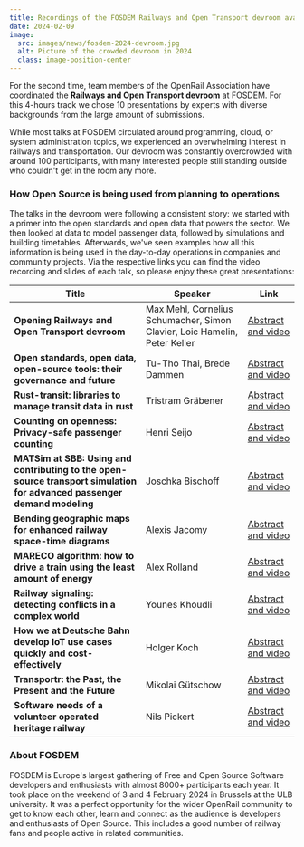 ```yaml
---
title: Recordings of the FOSDEM Railways and Open Transport devroom available
date: 2024-02-09
image:
  src: images/news/fosdem-2024-devroom.jpg
  alt: Picture of the crowded devroom in 2024
  class: image-position-center
---
```


For the second time, team members of the OpenRail Association have coordinated the **Railways and Open Transport devroom** at FOSDEM. For this 4-hours track we chose 10 presentations by experts with diverse backgrounds from the large amount of submissions.

While most talks at FOSDEM circulated around programming, cloud, or system administration topics, we experienced an overwhelming interest in railways and transportation. Our devroom was constantly overcrowded with around 100 participants, with many interested people still standing outside who couldn't get in the room any more.

### How Open Source is being used from planning to operations

The talks in the devroom were following a consistent story: we started with a primer into the open standards and open data that powers the sector. We then looked at data to model passenger data, followed by simulations and building timetables. Afterwards, we've seen examples how all this information is being used in the day-to-day operations in companies and community projects. Via the respective links you can find the video recording and slides of each talk, so please enjoy these great presentations:

| Title | Speaker | Link |
|---|---|---|
| **Opening Railways and Open Transport devroom** | Max Mehl, Cornelius Schumacher, Simon Clavier, Loic Hamelin, Peter Keller | [Abstract and video](https://fosdem.org/2024/schedule/event/fosdem-2024-2601-opening-railways-and-open-transport-devroom/) |
| **Open standards, open data, open-source tools: their governance and future** | Tu-Tho Thai, Brede Dammen | [Abstract and video](https://fosdem.org/2024/schedule/event/fosdem-2024-1898-open-standards-open-data-open-source-tools-their-governance-and-future/) |
| **Rust-transit: libraries to manage transit data in rust** | Tristram Gräbener | [Abstract and video](https://fosdem.org/2024/schedule/event/fosdem-2024-2202-rust-transit-libraries-to-manage-transit-data-in-rust/) |
| **Counting on openness: Privacy-safe passenger counting** | Henri Seijo | [Abstract and video](https://fosdem.org/2024/schedule/event/fosdem-2024-2550-counting-on-openness-privacy-safe-passenger-counting/) |
| **MATSim at SBB: Using and contributing to the open-source transport simulation for advanced passenger demand modeling** | Joschka Bischoff | [Abstract and video](https://fosdem.org/2024/schedule/event/fosdem-2024-2203-matsim-at-sbb-using-and-contributing-to-the-open-source-transport-simulation-for-advanced-passenger-demand-modeling-/) |
| **Bending geographic maps for enhanced railway space-time diagrams** | Alexis Jacomy | [Abstract and video](https://fosdem.org/2024/schedule/event/fosdem-2024-2594-bending-geographic-maps-for-enhanced-railway-space-time-diagrams/) |
| **MARECO algorithm: how to drive a train using the least amount of energy** | Alex Rolland | [Abstract and video](https://fosdem.org/2024/schedule/event/fosdem-2024-2650-mareco-algorithm-how-to-drive-a-train-using-the-least-amount-of-energy/) |
| **Railway signaling: detecting conflicts in a complex world** | Younes Khoudli | [Abstract and video](https://fosdem.org/2024/schedule/event/fosdem-2024-2665-railway-signaling-detecting-conflicts-in-a-complex-world/) |
| **How we at Deutsche Bahn develop IoT use cases quickly and cost-effectively** | Holger Koch | [Abstract and video](https://fosdem.org/2024/schedule/event/fosdem-2024-2409-how-we-at-deutsche-bahn-develop-iot-use-cases-quickly-and-cost-effectively/) |
| **Transportr: the Past, the Present and the Future** | Mikolai Gütschow | [Abstract and video](https://fosdem.org/2024/schedule/event/fosdem-2024-2363-transportr-the-past-the-present-and-the-future/) |
| **Software needs of a volunteer operated heritage railway** | Nils Pickert | [Abstract and video](https://fosdem.org/2024/schedule/event/fosdem-2024-2602-closing-railways-and-open-transport-devroom/) |


### About FOSDEM

FOSDEM is Europe's largest gathering of Free and Open Source Software developers and enthusiasts with almost 8000+ participants each year. It took place on the weekend of 3 and 4 February 2024 in Brussels at the ULB university. It was a perfect opportunity for the wider OpenRail community to get to know each other, learn and connect as the audience is developers and enthusiasts of Open Source. This includes a good number of railway fans and people active in related communities.
